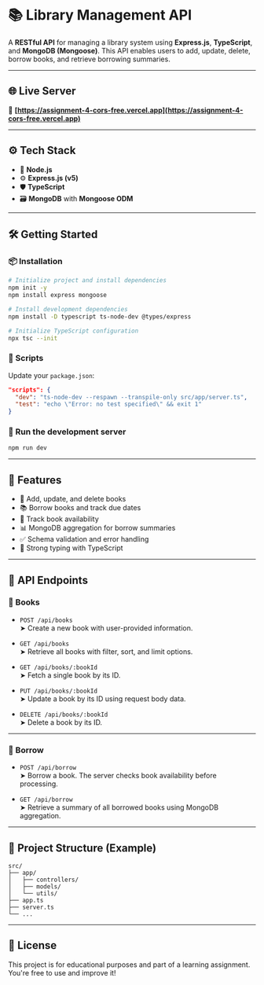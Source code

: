 # 📚 Library Management API

A **RESTful API** for managing a library system using **Express.js**, **TypeScript**, and **MongoDB (Mongoose)**. This API enables users to add, update, delete, borrow books, and retrieve borrowing summaries.

---

## 🌐 Live Server

🔗 **[https://assignment-4-cors-free.vercel.app](https://assignment-4-cors-free.vercel.app)**

---

## ⚙️ Tech Stack

- 🚀 **Node.js**
- ⚙️ **Express.js (v5)**
- 🛡️ **TypeScript**
- 🗃️ **MongoDB** with **Mongoose ODM**

---

## 🛠️ Getting Started

### 📦 Installation

```bash
# Initialize project and install dependencies
npm init -y
npm install express mongoose

# Install development dependencies
npm install -D typescript ts-node-dev @types/express

# Initialize TypeScript configuration
npx tsc --init
```

### 🔧 Scripts

Update your `package.json`:

```json
"scripts": {
  "dev": "ts-node-dev --respawn --transpile-only src/app/server.ts",
  "test": "echo \"Error: no test specified\" && exit 1"
}
```

### 🚀 Run the development server

```bash
npm run dev
```

---

## 📌 Features

- 📗 Add, update, and delete books
- 📚 Borrow books and track due dates
- 🔁 Track book availability
- 📊 MongoDB aggregation for borrow summaries
- ✅ Schema validation and error handling
- 🧠 Strong typing with TypeScript

---

## 📘 API Endpoints

### 📕 Books

- `POST /api/books`  
  ➤ Create a new book with user-provided information.

- `GET /api/books`  
  ➤ Retrieve all books with filter, sort, and limit options.

- `GET /api/books/:bookId`  
  ➤ Fetch a single book by its ID.

- `PUT /api/books/:bookId`  
  ➤ Update a book by its ID using request body data.

- `DELETE /api/books/:bookId`  
  ➤ Delete a book by its ID.

---

### 📗 Borrow

- `POST /api/borrow`  
  ➤ Borrow a book. The server checks book availability before processing.

- `GET /api/borrow`  
  ➤ Retrieve a summary of all borrowed books using MongoDB aggregation.

---

## 📂 Project Structure (Example)

```
src/
├── app/
│   ├── controllers/
│   ├── models/
│   └── utils/
├── app.ts
├── server.ts
└── ...
```

---

## 📜 License

This project is for educational purposes and part of a learning assignment. You're free to use and improve it!
